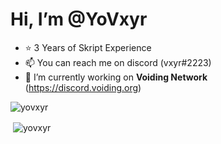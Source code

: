 # Hi, I’m **@YoVxyr**
- ⭐ 3 Years of Skript Experience
- 📫 You can reach me on discord (vxyr#2223)
- 🌱 I’m currently working on **Voiding Network** (https://discord.voiding.org)
<p><img align="center" src="https://github-readme-streak-stats.herokuapp.com/?user=yovxyr" alt="yovxyr" /></p> <p>&nbsp;<img align="center" src="https://github-readme-stats.vercel.app/api?username=yovxyr&show_icons=true&locale=en" alt="yovxyr" /></p>




